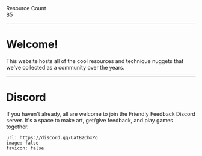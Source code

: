 <div markdown="1" class="ff_badge">
<div markdown="1" class="ff_badge_title">Resource Count</div>
<div markdown="1" class="ff_badge_value">85</div>
</div>

___

# Welcome!

This website hosts all of the cool resources and technique nuggets that we've collected as a community over the years. 

---
# Discord
If you haven't already, all are welcome to join the Friendly Feedback Discord server. It's a space to make art, get/give feedback, and play games together.

```embed
url: https://discord.gg/UatB2ChxPg
image: false
favicon: false
```
